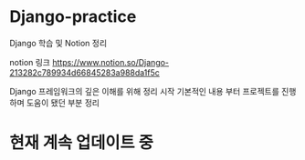 # Django-practice
Django 학습 및 Notion 정리

notion 링크
https://www.notion.so/Django-213282c789934d66845283a988da1f5c

Django 프레임워크의 깊은 이해를 위해 정리 시작
기본적인 내용 부터 프로젝트를 진행하며 도움이 됐던 부분 정리

# 현재 계속 업데이트 중
